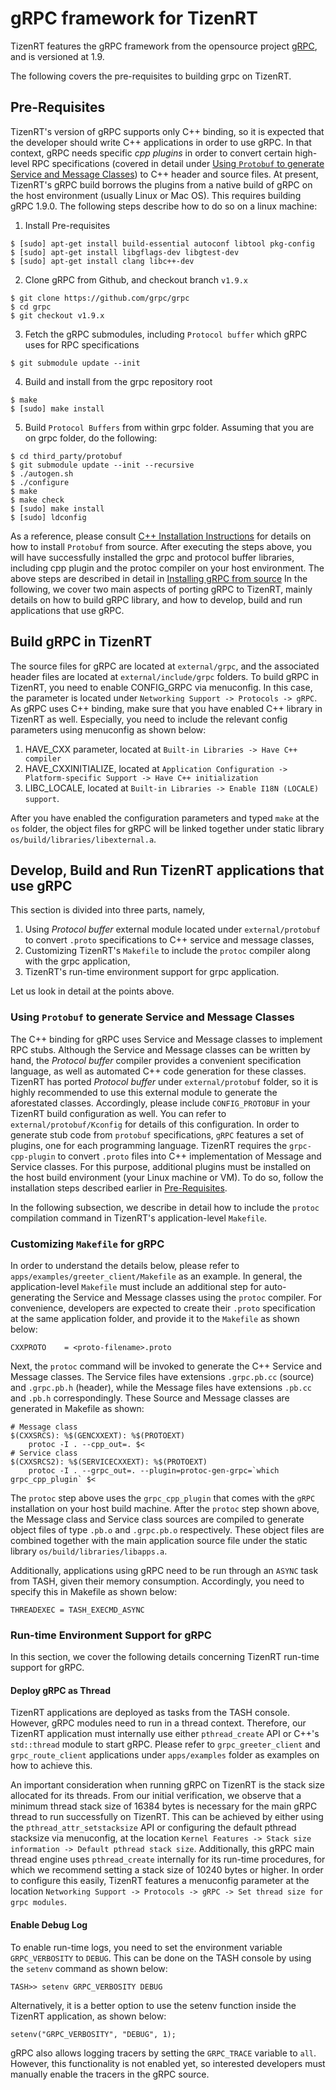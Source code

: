 # gRPC framework for TizenRT
TizenRT features the gRPC framework from the opensource project [gRPC](https://github.com/grpc/grpc), and is versioned at 1.9.

The following covers the pre-requisites to building grpc on TizenRT.

## Pre-Requisites
TizenRT's version of gRPC supports only C++ binding, so it is expected that the developer should write C++ applications in order to 
use gRPC. In that context, gRPC needs specific *cpp plugins* in order to convert certain high-level RPC specifications (covered in detail under [Using `Protobuf` to generate Service and Message Classes](#using-protobuf-to-generate-service-and-message-classes)) to C++ header and source files.
At present, TizenRT's gRPC build borrows the plugins from a native build of gRPC on the host environment (usually Linux or Mac OS). This requires building gRPC 1.9.0. The following steps describe how to do so on a linux machine:

1. Install Pre-requisites
```
$ [sudo] apt-get install build-essential autoconf libtool pkg-config
$ [sudo] apt-get install libgflags-dev libgtest-dev
$ [sudo] apt-get install clang libc++-dev
```

2. Clone gRPC from Github, and checkout branch `v1.9.x`
```
$ git clone https://github.com/grpc/grpc
$ cd grpc
$ git checkout v1.9.x
```
3. Fetch the gRPC submodules, including `Protocol buffer` which gRPC uses for RPC specifications
```
$ git submodule update --init
```
4. Build and install from the grpc repository root
```
$ make
$ [sudo] make install
```
5. Build `Protocol Buffers` from within grpc folder. Assuming that you are on grpc folder, do the following:
```
$ cd third_party/protobuf
$ git submodule update --init --recursive
$ ./autogen.sh
$ ./configure
$ make
$ make check
$ [sudo] make install
$ [sudo] ldconfig
```
As a reference, please consult [C++ Installation Instructions](https://github.com/google/protobuf/blob/master/src/README.md) for details on how to install `Protobuf` from source.
After executing the steps above, you will have successfully installed the grpc and protocol buffer libraries, including cpp plugin and the protoc compiler on your host environment. The above steps are described in detail in [Installing gRPC from source](https://github.com/grpc/grpc/blob/master/BUILDING.md) In the following, we cover two main aspects of porting gRPC to TizenRT, mainly details on how to build gRPC library, and how to develop, build and run applications that use gRPC.

## Build gRPC in TizenRT
The source files for gRPC are located at `external/grpc`, and the associated header files are located at 
`external/include/grpc` folders. To build gRPC in TizenRT, you need to enable CONFIG_GRPC via menuconfig. In this case, the parameter is located
under `Networking Support -> Protocols -> gRPC`.
As gRPC uses C++ binding, make sure that you have enabled C++ library in TizenRT as well.
Especially, you need to include the relevant config parameters using menuconfig as shown below:
1. HAVE_CXX parameter, located at `Built-in Libraries -> Have C++ compiler`
2. HAVE_CXXINITIALIZE, located at `Application Configuration -> Platform-specific Support -> Have C++ initialization`
3. LIBC_LOCALE, located at `Built-in Libraries -> Enable I18N (LOCALE) support`.

After you have enabled the configuration parameters and typed `make` at the `os` folder, the object files for gRPC will be
linked together under static library `os/build/libraries/libexternal.a`.

## Develop, Build and Run TizenRT applications that use gRPC
This section is divided into three parts, namely,
1. Using *Protocol buffer* external module located under `external/protobuf` to convert `.proto` specifications to C++ service and message classes,
2. Customizing TizenRT's `Makefile` to include the `protoc` compiler along with the grpc application,
3. TizenRT's run-time environment support for grpc application.


Let us look in detail at the points above.

### Using `Protobuf` to generate Service and Message Classes
The C++ binding for gRPC uses Service and Message classes to implement RPC stubs. Although the Service and Message classes can be written by hand,
the *Protocol buffer* compiler provides a convenient specification language, as well as automated C++ code generation for these classes. TizenRT has ported *Protocol buffer* under
`external/protobuf` folder, so it is highly recommended to use this external module to generate the aforestated classes.
Accordingly, please include `CONFIG_PROTOBUF` in your TizenRT build configuration as well. You can refer to `external/protobuf/Kconfig` for details of this configuration. In order to generate stub code from `protobuf` specifications, `gRPC` features a set of plugins, one for each programming language. TizenRT requires the `grpc-cpp-plugin` to convert `.proto` files into C++ implementation of Message and Service classes. For this purpose, additional plugins must be installed on the host build environment (your Linux machine or VM). To do so, follow the installation steps described earlier in [Pre-Requisites](#pre-requisites).

In the following subsection, we describe in detail how
to include the `protoc` compilation command in TizenRT's application-level `Makefile`.

### Customizing `Makefile` for gRPC
In order to understand the details below, please refer to `apps/examples/greeter_client/Makefile` as an example.
In general, the application-level `Makefile` must include an additional step for auto-generating the Service and Message classes using the `protoc` compiler.
For convenience, developers are expected to create their `.proto` specification at the same application folder, and provide it to the `Makefile` as shown below:
```
CXXPROTO	= <proto-filename>.proto
```
Next, the `protoc` command will be invoked to generate the C++ Service and Message classes. The Service files have extensions `.grpc.pb.cc` (source) and `.grpc.pb.h` (header),
while the Message files have extensions `.pb.cc` and `.pb.h` correspondingly. These Source and Message classes are generated in Makefile as shown:
```
# Message class
$(CXXSRCS): %$(GENCXXEXT): %$(PROTOEXT)
	protoc -I . --cpp_out=. $<
# Service class
$(CXXSRCS2): %$(SERVICECXXEXT): %$(PROTOEXT)
	protoc -I . --grpc_out=. --plugin=protoc-gen-grpc=`which grpc_cpp_plugin` $<
```
The `protoc` step above uses the `grpc_cpp_plugin` that comes with the `gRPC` installation on your host build machine. After the `protoc` step shown above, the Message class and Service class sources are compiled to generate object files of type `.pb.o` and `.grpc.pb.o` respectively.
These object files are combined together with the main application source file under the static library `os/build/libraries/libapps.a`.

Additionally, applications using gRPC need to be run through an `ASYNC` task from TASH, given their memory consumption. Accordingly, you need
to specify this in Makefile as shown below:
```
THREADEXEC = TASH_EXECMD_ASYNC
```

### Run-time Environment Support for gRPC
In this section, we cover the following details concerning TizenRT run-time support for gRPC.
#### Deploy gRPC as Thread
TizenRT applications are deployed as tasks from the TASH console. However, gRPC modules need to run in a thread context.
Therefore, our TizenRT application must internally use either `pthread_create` API or C++'s `std::thread` module to start gRPC.
Please refer to `grpc_greeter_client` and `grpc_route_client` applications under `apps/examples` folder as examples on how to achieve this.

An important consideration when running gRPC on TizenRT is the stack size allocated for its threads.
From our initial verification, we observe that a minimum thread stack size of 16384 bytes is necessary for the main gRPC thread to run successfully on TizenRT.
This can be achieved by either using the `pthread_attr_setstacksize` API or configuring the default pthread stacksize via menuconfig, at the location `Kernel Features -> Stack size information -> Default pthread stack size`.
Additionally, this gRPC main thread engine uses `pthread_create` internally for its run-time procedures, for which we recommend setting a stack size of 10240 bytes or higher. In order to configure this easily, TizenRT features a menuconfig parameter at the location `Networking Support -> Protocols -> gRPC -> Set thread size for grpc modules`.


#### Enable Debug Log
To enable run-time logs, you need to set the environment variable `GRPC_VERBOSITY` to `DEBUG`. This can be done on the TASH console
by using the `setenv` command as shown below:
```
TASH>> setenv GRPC_VERBOSITY DEBUG
```
Alternatively, it is a better option to use the setenv function inside the TizenRT application, as shown below:
```
setenv("GRPC_VERBOSITY", "DEBUG", 1);
```
gRPC also allows logging tracers by setting the `GRPC_TRACE` variable to `all`. However, this functionality is not enabled yet, so interested developers must
manually enable the tracers in the gRPC source.

